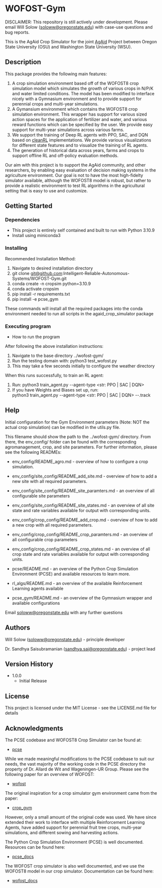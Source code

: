# WOFOST-Gym

DISCLAIMER: This repository is still actively under development. Please email 
Will Solow (soloww@oregonstate.edu) with case-use questions and bug reports. 

This is the AgAid Crop Simulator for the joint [AgAid](https://agaid.org/) Project between Oregon State 
University (OSU) and Washington State University (WSU). 

## Description

This package provides the following main features:
1. A crop simulation environment based off of the WOFOST8 crop simulation model
    which simulates the growth of various crops in N/P/K and water limited conditions. 
    The model has been modified to interface nicely with a Gymnasium environment
    and to provide support for perennial crops and multi-year simulations.
2. A Gymansium environment which contains the WOFOST8 crop simulation environment.
    This wrapper has support for various sized action spaces for the application
    of fertilizer and water, and various reward functions which can be specified 
    by the user. We provide easy support for multi-year simulations across various
    farms. 
3. We support the training of Deep RL agents with PPO, SAC, and DQN based on 
    [cleanRL](https://github.com/vwxyzjn/cleanrl) implementations. We provide
    various visualizations for different state features and to visualize the 
    training of RL agents.
4. The generation of historical data across years, farms and crops to support
    offline RL and off-policy evaluation methods. 

Our aim with this project is to support the AgAid community, and other researchers, 
by enabling easy evaluation of decision making systems in the agriculture environment.
Our goal is not to have the most high-fidelty simulator available, although the 
WOFOST8 model is robust, but rather to provide a realistic environment to test
RL algorithms in the agricultural setting that is easy to use and customize. 

## Getting Started

### Dependencies

* This project is entirely self contained and built to run with Python 3.10.9
* Install using miniconda3 

### Installing

Recommended Installation Method:

1. Navigate to desired installation directory
2. git clone git@github.com:Intelligent-Reliable-Autonomous-Systems/WOFOST-Gym.git
3. conda create -n cropsim python=3.10.9
4. conda activate cropsim
5. pip install -r requirements.txt
6. pip install -e pcse_gym

These commands will install all the required packages into the conda environment
needed to run all scripts in the agaid_crop_simulator package

### Executing program

* How to run the program

After following the above installation instructions: 
1. Navigate to the base directory ../wofost-gym/
2. Run the testing domain with: python3 test_wofost.py 
3. This may take a few seconds initially to configure the weather directory

When this runs successfully, to train an RL agent:
1. Run: python3 train_agent.py --agent-type <str: PPO | SAC | DQN>
2. If you have Weights and Biases set up, run:  
    python3 train_agent.py --agent-type <str: PPO | SAC | DQN> --<ag-type>.track

## Help

Initial configuration for the Gym Environment parameters (Note: NOT the actual crop simulation) 
can be modified in the utils.py file. 

This filename should show the path to the ../wofost-gym/
directory. From there, the env_config/ folder can be found with the corresponding
agromanagement, crop, and site parameters. For further information, please see the 
following READMEs:

* env_config/README_agro.md - overview of how to configure a crop simulation.

* env_config/site_config/README_add_site.md - overview of how to add a new site
    with all required parameters.
* env_config/site_config/README_site_paramters.md - an overview of all configurable site 
    parameters
* env_config/site_config/README_site_states.md - an overview of all site state and rate
    variables available for output with corresponding units.

* env_config/crop_config/README_add_crop.md - overview of how to add a new crop
    with all required parameters.
* env_config/crop_config/README_crop_paramters.md - an overview of all configurable crop 
    parameters
* env_config/crop_config/README_crop_states.md - an overview of all crop state and rate
    variables available for output with corresponding units.

* pcse/README.md - an overview of the Python Crop Simulation Environment (PCSE) and
    available resources to learn more.

* rl_algs/README.md - an overview of the available Reinforcement Learning agents
    available 

* pcse_gym/README.md - an overview of the Gymnasium wrapper and available configurations

Email soloww@oregonstate.edu with any further questions

## Authors

Will Solow (soloww@oregonstate.edu) - principle developer

Dr. Sandhya Saisubramanian (sandhya.sai@oregonstate.edu) - project lead

## Version History

* 1.0.0
    * Initial Release

## License

This project is licensed under the MIT License - see the LICENSE.md file for details

## Acknowledgments

The PCSE codebase and WOFOST8 Crop Simulator can be found at:
* [pcse](https://github.com/ajwdewit/pcse)

While we made meaningful modifications to the PCSE codebase to suit our needs, 
the vast majority of the working code in the PCSE directory the property of
Dr. Allard de Wit and Wageningen-UR Group. Please see the following paper for an
overview of WOFOST:
* [wofost](https://www-sciencedirect-com.oregonstate.idm.oclc.org/science/article/pii/S0308521X17310107)

The original inspiration for a crop simulator gym environment came from the paper:
* [crop_gym](https://arxiv.org/pdf/2104.04326)

However, only a small amount of the original code was used. We have since extended
their work to interface with multiple Reinforcement Learning Agents, have added
support for perennial fruit tree crops, multi-year simulations, and different sowing
and harvesting actions. 

The Python Crop Simulation Environment (PCSE) is well documented. Resources can 
be found here:
* [pcse_docs](https://pcse.readthedocs.io/en/stable/)

The WOFOST crop simulator is also well documented, and we use the WOFOST8 model
in our crop simulator. Documentation can be found here:
* [wofost_docs](https://wofost.readthedocs.io/en/latest/)
